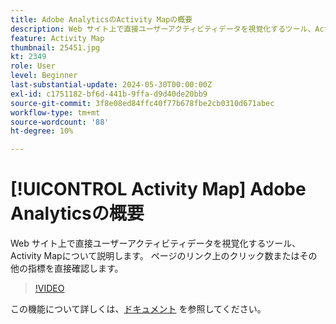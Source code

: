 ```yaml
---
title: Adobe AnalyticsのActivity Mapの概要
description: Web サイト上で直接ユーザーアクティビティデータを視覚化するツール、Activity Mapについて説明します。 ページのリンク上のクリック数またはその他の指標を直接確認します。
feature: Activity Map
thumbnail: 25451.jpg
kt: 2349
role: User
level: Beginner
last-substantial-update: 2024-05-30T00:00:00Z
exl-id: c1751182-bf6d-441b-9ffa-d9d40de20bb9
source-git-commit: 3f8e08ed84ffc40f77b678fbe2cb0310d671abec
workflow-type: tm+mt
source-wordcount: '88'
ht-degree: 10%

---
```


# [!UICONTROL Activity Map] Adobe Analyticsの概要

Web サイト上で直接ユーザーアクティビティデータを視覚化するツール、Activity Mapについて説明します。 ページのリンク上のクリック数またはその他の指標を直接確認します。

>[!VIDEO](https://video.tv.adobe.com/v/25451/?quality=12&learn=on)

この機能について詳しくは、[ドキュメント](https://experienceleague.adobe.com/en/docs/analytics/analyze/activity-map/activity-map) を参照してください。
